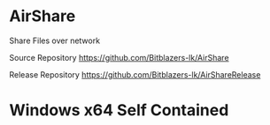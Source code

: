# AirShare

Share Files over network

Source Repository https://github.com/Bitblazers-lk/AirShare

Release Repository https://github.com/Bitblazers-lk/AirShareRelease

# Windows x64 Self Contained
